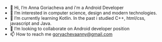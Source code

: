 - 👋 Hi, I’m Anna Goriacheva and i'm a Android Developer
- 👀 I’m interested in computer science, design and modern technologies.
- 🌱 I’m currently learning Kotlin. In the past i studied C++, html/css, javascript and Java.
- 💞️ I’m looking to collaborate on Android developer position
- 📫 How to reach me goryachevaanny@gmail.com

<!---
AnnaGor88/AnnaGor88 is a ✨ special ✨ repository because its `README.md` (this file) appears on your GitHub profile.
You can click the Preview link to take a look at your changes.
--->
